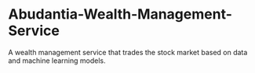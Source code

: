 # Abudantia-Wealth-Management-Service
A wealth management service that trades the stock market based on data and machine learning models.
